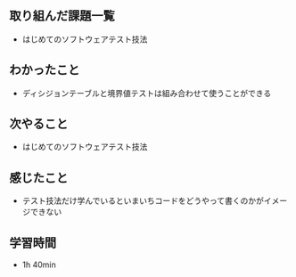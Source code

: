 ## 取り組んだ課題一覧
- はじめてのソフトウェアテスト技法
## わかったこと
- ディシジョンテーブルと境界値テストは組み合わせて使うことができる
## 次やること
- はじめてのソフトウェアテスト技法
## 感じたこと
- テスト技法だけ学んでいるといまいちコードをどうやって書くのかがイメージできない
## 学習時間
- 1h 40min